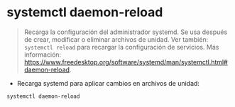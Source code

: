 # systemctl daemon-reload

> Recarga la configuración del administrador systemd.
> Se usa después de crear, modificar o eliminar archivos de unidad.
> Ver también: `systemctl reload` para recargar la configuración de servicios.
> Más información: <https://www.freedesktop.org/software/systemd/man/systemctl.html#daemon-reload>.

- Recarga systemd para aplicar cambios en archivos de unidad:

`systemctl daemon-reload`
